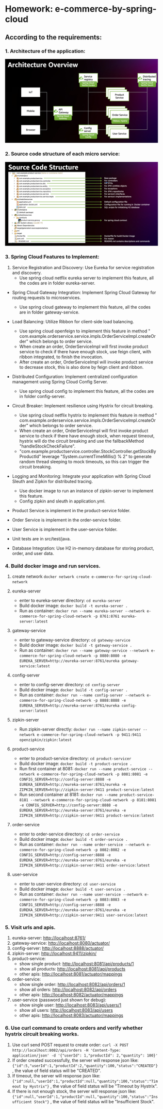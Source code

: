 # Homework: e-commerce-by-spring-cloud

## According to the requirements:

### 1. Architecture of the application:
![Architecure](architecture.png)

### 2. Source code structure of each micro service:
![Source code structure](source-code-structure.png)

### 3. Spring Cloud Features to Implement:
1. Service Registration and Discovery: Use Eureka for service registration and discovery.
    * Use spring cloud netflix eureka server to implement this feature, all the codes are in folder eureka-server.

* Spring Cloud Gateway Integration: Implement Spring Cloud Gateway for routing requests to microservices.
    * Use spring cloud gateway to implement this feature, all the codes are in folder gateway-service.

* Load Balancing: Utilize Ribbon for client-side load balancing.
    * Use spring cloud openfeign to implement this feature in method " com.example.orderservice.service.impls.OrderServiceImpl.createOrder" which belongs to order service.
    * When create an order, OrderServiceImpl will first invoke product service to check if there have enough stock, use feign client, with ribbon integrated, to finish the invocation.
    * After create an order, OrderServiceImpl will invoke product service to decrease stock, this is also done by feign client and ribbon.

* Distributed Configuration: Implement centralized configuration management using Spring Cloud Config Server.
    * Use spring cloud config to implement this feature, all the codes are in folder config-server.

* Circuit Breaker: Implement resilience using Hystrix for circuit breaking.
    * Use spring cloud netflix hystrix to implement this feature in method " com.example.orderservice.service.impls.OrderServiceImpl.createOrder" which belongs to order service.
    * When create an order, OrderServiceImpl will first invoke product service to check if there have enough stock, when request timeout, hystrix will do the circuit breaking and use the fallbackMethod "handleStockCheckFailure".
    * "com.example.productservice.controller.StockController.getStockByProductId" leverage "System.currentTimeMillis() % 2" to generate random thread sleeping to mock timeouts, so this can trigger the circuit breaking.
    
* Logging and Monitoring: Integrate your application with Spring Cloud Sleuth and Zipkin for distributed tracing. 
    * Use docker image to run an instance of zipkin-server to implement this feature.
    * Config zipkin and sleuth in application.yml.

* Product Service is implement in the product-service folder.

* Order Service is implement in the order-service folder.

* User Service is implement in the user-service folder.

* Unit tests are in src/test/java.

* Database Integration: Use H2 in-memory database for storing product, order, and user data.

### 4. Build docker image and run services.
1. create network
    `docker network create e-commerce-for-spring-cloud-network`

2. eureka-server
    * enter to eureka-server directory: 
    `cd eureka-server`
    * Build docker image: 
    `docker build -t eureka-server .`
    * Run as container: 
    `docker run --name eureka-server --network e-commerce-for-spring-cloud-network -p 8761:8761 eureka-server:latest`

3. gateway-service
    * enter to gateway-service directory: 
    `cd gateway-service`
    * Build docker image: 
    `docker build -t gateway-service .`
    * Run as container: 
    `docker run --name gateway-service --network e-commerce-for-spring-cloud-network -p 8080:8080 -e EUREKA_SERVER=http://eureka-server:8761/eureka gateway-service:latest`

4. config-server
    * enter to config-server directory: 
    `cd config-server`
    * Build docker image: 
    `docker build -t config-server .`
    * Run as container: 
    `docker run --name config-server --network e-commerce-for-spring-cloud-network -p 8888:8888 -e EUREKA_SERVER=http://eureka-server:8761/eureka config-server:latest`

5. zipkin-server
    * Run zipkin-server directly: 
    `docker run --name zipkin-server --network e-commerce-for-spring-cloud-network -p 9411:9411 openzipkin/zipkin:latest`

6. product-service
    * enter to product-service directory: 
    `cd product-servicer`
    * Build docker image: 
    `docker build -t product-service .`
    * Run first container at 8081: 
    `docker run --name product-service --network e-commerce-for-spring-cloud-network -p 8081:8081 -e CONFIG_SERVER=http://config-server:8888 -e EUREKA_SERVER=http://eureka-server:8761/eureka -e ZIPKIN_SERVER=http://zipkin-server:9411 product-service:latest`
    * Run second container at 8181: 
    `docker run --name product-service-8181 --network e-commerce-for-spring-cloud-network -p 8181:8081 -e CONFIG_SERVER=http://config-server:8888 -e EUREKA_SERVER=http://eureka-server:8761/eureka -e ZIPKIN_SERVER=http://zipkin-server:9411 product-service:latest`

7. order-service
    * enter to order-service directory: 
    `cd order-service`
    * Build docker image: 
    `docker build -t order-service .`
    * Run as container: 
    `docker run --name order-service --network e-commerce-for-spring-cloud-network -p 8082:8082 -e CONFIG_SERVER=http://config-server:8888 -e EUREKA_SERVER=http://eureka-server:8761/eureka -e ZIPKIN_SERVER=http://zipkin-server:9411 order-service:latest`

8. user-service
    * enter to user-service directory: 
    `cd user-service`
    * Build docker image: 
    `docker build -t user-service .`
    * Run as container: 
    `docker run --name user-service --network e-commerce-for-spring-cloud-network -p 8083:8083 -e CONFIG_SERVER=http://config-server:8888 -e EUREKA_SERVER=http://eureka-server:8761/eureka -e ZIPKIN_SERVER=http://zipkin-server:9411 user-service:latest`


### 5. Visit urls and apis.
1. eureka-server: [http://localhost:8761/](http://localhost:8761/ "http://localhost:8761/")
2. gateway-service: [http://localhost:8080/actuator/](http://localhost:8080/actuator/ "http://localhost:8080/actuator/")
3. config-server: [http://localhost:8888/actuator/](http://localhost:8888/actuator/ "http://localhost:8888/actuator/")
4. zipkin-server: [http://localhost:9411/zipkin/](http://localhost:9411/zipkin/ "http://localhost:9411/zipkin/")
5. product-service:
    * show single product: [http://localhost:8081/api/products/1](http://localhost:8081/api/products/1 "http://localhost:8081/api/products/1")
    * show all products: [http://localhost:8081/api/products](http://localhost:8081/api/products "http://localhost:8081/api/products")
    * other apis: [http://localhost:8081/actuator/mappings](http://localhost:8081/actuator/mappings "http://localhost:8081/actuator/mappings")
6. order-service:
    * show single order: [http://localhost:8082/api/orders/1](http://localhost:8082/api/orders/1 "http://localhost:8082/api/orders/1")
    * show all orders: [http://localhost:8082/api/orders](http://localhost:8082/api/orders "http://localhost:8082/api/orders")
    * other apis: [http://localhost:8082/actuator/mappings](http://localhost:8082/actuator/mappings "http://localhost:8082/actuator/mappings")
7. user-service (password just shown for debug):
    * show single user: [http://localhost:8083/api/users/1](http://localhost:8083/api/users/1 "http://localhost:8083/api/users/1") 
    * show all users: [http://localhost:8083/api/users](http://localhost:8083/api/users "http://localhost:8083/api/users") 
    * other apis: [http://localhost:8083/actuator/mappings](http://localhost:8083/actuator/mappings "http://localhost:8083/actuator/mappings") 

### 6. Use curl command to create orders and verify whether hystrix circuit breaking works.
1. Use curl send POST request to create order: `curl -X POST http://localhost:8082/api/orders -H 'Content-Type: application/json' -d '{"userId": 1,"productId": 2,"quantity": 100}'`
2. If order created successfully, the server will response json like: `{"id":5,"userId":1,"productId":2,"quantity":100,"status":"CREATED"}` , the value of field status will be "CREATED". 
3. If timeout, the server will response json like: `{"id":null,"userId":1,"productId":null,"quantity":100,"status":"Timeout by Hystrix"}` , the value of field  status will be "Timeout by Hystrix". 
4. If there is not enough stock, the server will response json like: `{"id":null,"userId":1,"productId":null,"quantity":100,"status":"Insufficient Stock"}` , the value of field  status will be "Insufficient Stock". 







